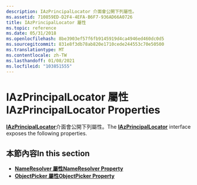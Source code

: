 ```yaml
---
description: IAzPrincipalLocator 介面會公開下列屬性。
ms.assetid: 710859ED-D2F4-4EFA-B6F7-936AD66A0726
title: IAzPrincipalLocator 屬性
ms.topic: reference
ms.date: 05/31/2018
ms.openlocfilehash: 8be3903ef57f6fb9145919d4ca4946ed460dc0d5
ms.sourcegitcommit: 831e8f3db78ab820e1710cede244553c70e50500
ms.translationtype: MT
ms.contentlocale: zh-TW
ms.lasthandoff: 01/08/2021
ms.locfileid: "103851555"
---
```

# <a name="iazprincipallocator-properties"></a><span data-ttu-id="5cab2-103">IAzPrincipalLocator 屬性</span><span class="sxs-lookup"><span data-stu-id="5cab2-103">IAzPrincipalLocator Properties</span></span>

<span data-ttu-id="5cab2-104">[**IAzPrincipalLocator**](/windows/desktop/api/Azroles/nn-azroles-iazprincipallocator)介面會公開下列屬性。</span><span class="sxs-lookup"><span data-stu-id="5cab2-104">The [**IAzPrincipalLocator**](/windows/desktop/api/Azroles/nn-azroles-iazprincipallocator) interface exposes the following properties.</span></span>

## <a name="in-this-section"></a><span data-ttu-id="5cab2-105">本節內容</span><span class="sxs-lookup"><span data-stu-id="5cab2-105">In this section</span></span>

-   [<span data-ttu-id="5cab2-106">**NameResolver 屬性**</span><span class="sxs-lookup"><span data-stu-id="5cab2-106">**NameResolver Property**</span></span>](/windows/desktop/api/Azroles/nf-azroles-iazprincipallocator-get_nameresolver)
-   [<span data-ttu-id="5cab2-107">**ObjectPicker 屬性**</span><span class="sxs-lookup"><span data-stu-id="5cab2-107">**ObjectPicker Property**</span></span>](/windows/desktop/api/Azroles/nf-azroles-iazprincipallocator-get_objectpicker)

 

 



